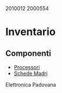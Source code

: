 2010012
2000554

# Inventario

## Componenti

- [Processori](./componenti/processori.md)
- [Schede Madri](./componenti/schede_madri.md)

Elettronica Padovana